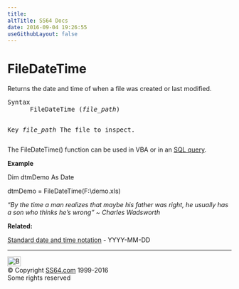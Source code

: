 ```yaml
---
title:
altTitle: SS64 Docs
date: 2016-09-04 19:26:55
useGithubLayout: false
---
```

<!-- #BeginLibraryItem "/Library/head_access.lbi" --><!-- #EndLibraryItem --><h1>FileDateTime</h1>
<p>Returns the date and time of when a file was created or last modified.</p>
<pre>Syntax
      FileDateTime (<i>file_path</i>)

Key
   <i>file_path</i>   The file to inspect.</pre>
<p>The FileDateTime() function can be used in VBA or in an <a href="syntax-functions.html">SQL query</a>.</p>
<p><b>Example</b></p>
<p class="code"> Dim dtmDemo As Date </p>
<p class="code"> dtmDemo = FileDateTime(F:\demo.xls)</p>
<p class="quote"><i>“By the time a man realizes that maybe his father was right, he usually has a son who thinks he’s wrong” ~ Charles Wadsworth</i></p>
<p><b>Related:</b></p>
<p><a href="../dates.html">Standard date and time notation</a> - YYYY-MM-DD</p><!-- #BeginLibraryItem "/Library/foot_access.lbi" --><p>
<!-- access -->

<hr>
<div id="bl" class="footer"><a href="filedatetime.html#"><img src="../images/top.png" width="30" height="22" alt="Back to the Top"></a></div>
<div id="br" class="footer, tagline">© Copyright <a href="../index.html">SS64.com</a> 1999-2016<br>
Some rights reserved</div><!-- #EndLibraryItem -->


